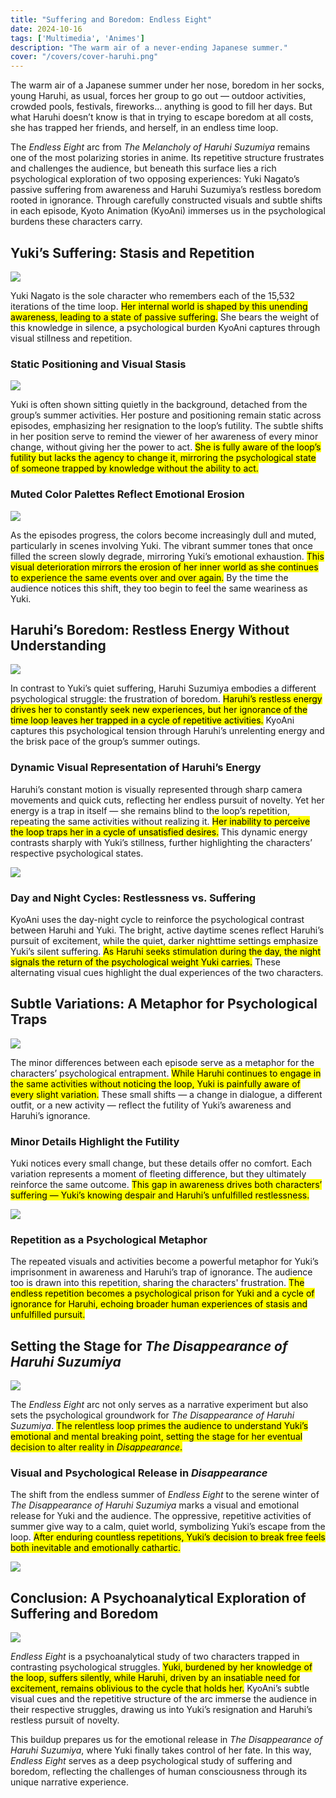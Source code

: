 ```yaml
---  
title: "Suffering and Boredom: Endless Eight"  
date: 2024-10-16
tags: ['Multimedia', 'Animes']  
description: "The warm air of a never-ending Japanese summer."  
cover: "/covers/cover-haruhi.png"  
---
```


The warm air of a Japanese summer under her nose, boredom in her socks, young Haruhi, as usual, forces her group to go out — outdoor activities, crowded pools, festivals, fireworks... anything is good to fill her days. But what Haruhi doesn’t know is that in trying to escape boredom at all costs, she has trapped her friends, and herself, in an endless time loop.

The *Endless Eight* arc from *The Melancholy of Haruhi Suzumiya* remains one of the most polarizing stories in anime. Its repetitive structure frustrates and challenges the audience, but beneath this surface lies a rich psychological exploration of two opposing experiences: Yuki Nagato’s passive suffering from awareness and Haruhi Suzumiya’s restless boredom rooted in ignorance. Through carefully constructed visuals and subtle shifts in each episode, Kyoto Animation (KyoAni) immerses us in the psychological burdens these characters carry.

## Yuki’s Suffering: Stasis and Repetition

![](image-172.png)

Yuki Nagato is the sole character who remembers each of the 15,532 iterations of the time loop. <mark>Her internal world is shaped by this unending awareness, leading to a state of passive suffering.</mark> She bears the weight of this knowledge in silence, a psychological burden KyoAni captures through visual stillness and repetition.

### Static Positioning and Visual Stasis

![](image-179.png)

Yuki is often shown sitting quietly in the background, detached from the group’s summer activities. Her posture and positioning remain static across episodes, emphasizing her resignation to the loop’s futility. The subtle shifts in her position serve to remind the viewer of her awareness of every minor change, without giving her the power to act. <mark>She is fully aware of the loop’s futility but lacks the agency to change it, mirroring the psychological state of someone trapped by knowledge without the ability to act.</mark>

### Muted Color Palettes Reflect Emotional Erosion

![](image-182.png)

As the episodes progress, the colors become increasingly dull and muted, particularly in scenes involving Yuki. The vibrant summer tones that once filled the screen slowly degrade, mirroring Yuki’s emotional exhaustion. <mark>This visual deterioration mirrors the erosion of her inner world as she continues to experience the same events over and over again.</mark> By the time the audience notices this shift, they too begin to feel the same weariness as Yuki.

## Haruhi’s Boredom: Restless Energy Without Understanding

![](image-181.png)

In contrast to Yuki’s quiet suffering, Haruhi Suzumiya embodies a different psychological struggle: the frustration of boredom. <mark>Haruhi’s restless energy drives her to constantly seek new experiences, but her ignorance of the time loop leaves her trapped in a cycle of repetitive activities.</mark> KyoAni captures this psychological tension through Haruhi’s unrelenting energy and the brisk pace of the group’s summer outings.

### Dynamic Visual Representation of Haruhi’s Energy

Haruhi’s constant motion is visually represented through sharp camera movements and quick cuts, reflecting her endless pursuit of novelty. Yet her energy is a trap in itself — she remains blind to the loop’s repetition, repeating the same activities without realizing it. <mark>Her inability to perceive the loop traps her in a cycle of unsatisfied desires.</mark> This dynamic energy contrasts sharply with Yuki’s stillness, further highlighting the characters’ respective psychological states.

![](image-174.png)

### Day and Night Cycles: Restlessness vs. Suffering

KyoAni uses the day-night cycle to reinforce the psychological contrast between Haruhi and Yuki. The bright, active daytime scenes reflect Haruhi’s pursuit of excitement, while the quiet, darker nighttime settings emphasize Yuki’s silent suffering. <mark>As Haruhi seeks stimulation during the day, the night signals the return of the psychological weight Yuki carries.</mark> These alternating visual cues highlight the dual experiences of the two characters.

## Subtle Variations: A Metaphor for Psychological Traps

![](image-171.png)

The minor differences between each episode serve as a metaphor for the characters’ psychological entrapment. <mark>While Haruhi continues to engage in the same activities without noticing the loop, Yuki is painfully aware of every slight variation.</mark> These small shifts — a change in dialogue, a different outfit, or a new activity — reflect the futility of Yuki’s awareness and Haruhi’s ignorance. 

### Minor Details Highlight the Futility

Yuki notices every small change, but these details offer no comfort. Each variation represents a moment of fleeting difference, but they ultimately reinforce the same outcome. <mark>This gap in awareness drives both characters’ suffering — Yuki’s knowing despair and Haruhi’s unfulfilled restlessness.</mark>

![](image-175.png)

### Repetition as a Psychological Metaphor

The repeated visuals and activities become a powerful metaphor for Yuki’s imprisonment in awareness and Haruhi’s trap of ignorance. The audience too is drawn into this repetition, sharing the characters' frustration. <mark>The endless repetition becomes a psychological prison for Yuki and a cycle of ignorance for Haruhi, echoing broader human experiences of stasis and unfulfilled pursuit.</mark>

## Setting the Stage for *The Disappearance of Haruhi Suzumiya*

![](image-176.png)

The *Endless Eight* arc not only serves as a narrative experiment but also sets the psychological groundwork for *The Disappearance of Haruhi Suzumiya*. <mark>The relentless loop primes the audience to understand Yuki’s emotional and mental breaking point, setting the stage for her eventual decision to alter reality in *Disappearance*.</mark>

### Visual and Psychological Release in *Disappearance*

The shift from the endless summer of *Endless Eight* to the serene winter of *The Disappearance of Haruhi Suzumiya* marks a visual and emotional release for Yuki and the audience. The oppressive, repetitive activities of summer give way to a calm, quiet world, symbolizing Yuki’s escape from the loop. <mark>After enduring countless repetitions, Yuki’s decision to break free feels both inevitable and emotionally cathartic.</mark>

![](image-183.png)

## Conclusion: A Psychoanalytical Exploration of Suffering and Boredom

![](image-184.png)

*Endless Eight* is a psychoanalytical study of two characters trapped in contrasting psychological struggles. <mark>Yuki, burdened by her knowledge of the loop, suffers silently, while Haruhi, driven by an insatiable need for excitement, remains oblivious to the cycle that holds her.</mark> KyoAni’s subtle visual cues and the repetitive structure of the arc immerse the audience in their respective struggles, drawing us into Yuki’s resignation and Haruhi’s restless pursuit of novelty.

This buildup prepares us for the emotional release in *The Disappearance of Haruhi Suzumiya*, where Yuki finally takes control of her fate. In this way, *Endless Eight* serves as a deep psychological study of suffering and boredom, reflecting the challenges of human consciousness through its unique narrative experience.
